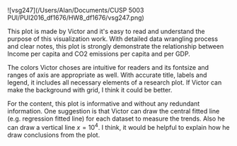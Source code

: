  ![vsg247](/Users/Alan/Documents/CUSP 5003 PUI/PUI2016_df1676/HW8_df1676/vsg247.png)

This plot is made by Victor and it's easy to read and understand the purpose of this visualization work. With detailed data wrangling process and clear notes, this plot is strongly demonstrate the relationship between Income per capita and CO2 emissions per capita and per GDP.

The colors Victor choses are intuitive for readers and its fontsize and ranges of axis are appropriate as well. With accurate title, labels and legend, it includes all necessary elements of a research plot. If Victor can make the background with grid, I think it could be better.

For the content, this plot is informative and without any redundant information. One suggestion is that Victor can draw the central fitted line (e.g. regression fitted line) for each dataset to measure the trends. Also he can draw a vertical line $x=10^4​$. I think, it would be helpful to explain how he draw conclusions from the plot. 